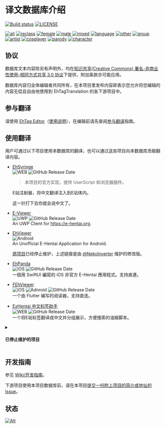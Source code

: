 译文数据库介绍 
==================

[![Build status](../../workflows/build/badge.svg)](../../actions)
[![LICENSE](https://img.shields.io/badge/license-by--nc--sa-orange.svg?logo=creative-commons&logoColor=white)](LICENSE.md)

<!-- [![Commit](https://img.shields.io/endpoint?color=blueviolet&url=https://ehtt.herokuapp.com/database/~badge)](https://github.com/EhTagTranslation/Database/tree/master)  -->
[![all](https://img.shields.io/endpoint?color=brightgreen&url=https://ehtt.herokuapp.com/database/all/~badge)](https://ehtt.vercel.app/list/all)
[![reclass](https://img.shields.io/endpoint?color=tomato&url=https://ehtt.herokuapp.com/database/reclass/~badge)](https://ehtt.vercel.app/list/reclass)
[![female](https://img.shields.io/endpoint?color=deeppink&url=https://ehtt.herokuapp.com/database/female/~badge)](https://ehtt.vercel.app/list/female)
[![male](https://img.shields.io/endpoint?color=slateblue&url=https://ehtt.herokuapp.com/database/male/~badge)](https://ehtt.vercel.app/list/male)
[![mixed](https://img.shields.io/endpoint?color=maroon&url=https://ehtt.herokuapp.com/database/mixed/~badge)](https://ehtt.vercel.app/list/mixed)
[![language](https://img.shields.io/endpoint?color=deepskyblue&url=https://ehtt.herokuapp.com/database/language/~badge)](https://ehtt.vercel.app/list/language)
[![other](https://img.shields.io/endpoint?color=lightgray&url=https://ehtt.herokuapp.com/database/other/~badge)](https://ehtt.vercel.app/list/other)
[![group](https://img.shields.io/endpoint?color=darkkhaki&url=https://ehtt.herokuapp.com/database/group/~badge)](https://ehtt.vercel.app/list/group)
[![artist](https://img.shields.io/endpoint?color=chocolate&url=https://ehtt.herokuapp.com/database/artist/~badge)](https://ehtt.vercel.app/list/artist)
[![cosplayer](https://img.shields.io/endpoint?color=olive&url=https://ehtt.herokuapp.com/database/cosplayer/~badge)](https://ehtt.vercel.app/list/cosplayer)
[![parody](https://img.shields.io/endpoint?color=darkviolet&url=https://ehtt.herokuapp.com/database/parody/~badge)](https://ehtt.vercel.app/list/parody)
[![character](https://img.shields.io/endpoint?color=cadetblue&url=https://ehtt.herokuapp.com/database/character/~badge)](https://ehtt.vercel.app/list/character)

## 协议

数据库文本内容除另有声明外，均在[知识共享(Creative Commons) 署名-非商业性使用-相同方式共享 3.0 协议](LICENSE.md)下提供，附加条款亦可能应用。

数据库内容归全体编辑者共同所有，在本项目里发布内容即表示您允许将您编辑的内容无偿且自由地使用到 EhTagTranslation 的各下游项目中。

## 参与翻译

请使用 [EhTag Editor](https://ehtt.vercel.app)（[使用说明](../../../Editor/wiki)），在编辑前请先查阅[参与翻译](../../wiki/参与翻译)指南。

## 使用翻译

用户可通过以下项目使用本数据库的翻译，也可以通过这些项目向本数据库贡献翻译内容。

* [EhSyringe](../../../EhSyringe)  
  ![WEB][plat-web]  ![GitHub Release Date](https://img.shields.io/github/release-date/EhTagTranslation/EhSyringe?label=%E6%9C%80%E5%90%8E%E6%9B%B4%E6%96%B0)  
  > 本项目的官方实现，提供 UserScript 和浏览器插件。
  
  E站注射器，将中文翻译注入到E站体内。
  
  这一针打下去你就会说中文了。
  
* [E-Viewer](https://github.com/OpportunityLiu/E-Viewer)  
  ![UWP][plat-uwp]  ![GitHub Release Date](https://img.shields.io/github/release-date/OpportunityLiu/E-Viewer?label=%E6%9C%80%E5%90%8E%E6%9B%B4%E6%96%B0)  
  An UWP Client for <https://e-hentai.org>.

* [EhViewer](https://gitlab.com/NekoInverter/EhViewer)  
  ![Android][plat-android]  
  An Unofficial E-Hentai Application for Android.
  
  [原项目](https://github.com/seven332/EhViewer)已经停止维护，上述链接是由 [@NekoInverter](https://gitlab.com/NekoInverter) 维护的修改版。

* [EhPanda](https://ehpanda.app)  
  ![iOS][plat-ios]  ![GitHub Release Date](https://img.shields.io/github/release-date/tatsuz0u/EhPanda?label=%E6%9C%80%E5%90%8E%E6%9B%B4%E6%96%B0)  
  一個用 SwiftUI 編寫的 iOS 非官方 E-Hentai 應用程式。支持直連。
  
* [FEhViewer](https://github.com/honjow/FEhViewer)  
  ![iOS][plat-ios]  ![Adnroid][plat-android]  ![GitHub Release Date](https://img.shields.io/github/release-date/honjow/FEhViewer?label=%E6%9C%80%E5%90%8E%E6%9B%B4%E6%96%B0)  
  一个由 Flutter 编写的阅读器，支持直连。

* [ExHentai 中文标签助手](https://github.com/SunBrook/EHentai.Tags.CN)  
  ![WEB][plat-web]  ![GitHub Release Date](https://img.shields.io/github/release-date/SunBrook/EHentai.Tags.CN?label=%E6%9C%80%E5%90%8E%E6%9B%B4%E6%96%B0)   
  一个将E站标签翻译成中文并分组展示，方便搜索的油猴脚本。

<details>

<summary>

#### 已停止维护的项目

</summary>

* [EhTagBuilder](https://github.com/Mapaler/EhTagTranslator/wiki/EhTagBuilder)  
  ![WEB][plat-web]  
  > 本项目的前身，使用 UserScript 实现，已被 EhSyringe 取代。

  EhTagBuilder 简称 "ETB"。

  翻译实现方式：ETB 先获取 Wiki 数据库网页，获得翻译数据，生成对应格式的 CSS 代码，再由 Stylus 扩展附加到 E 绅士网页上。

* [Dai-Hentai](https://github.com/DaidoujiChen/Dai-Hentai)  
  ![iOS][plat-ios]  ![GitHub Release Date](https://img.shields.io/github/release-date/DaidoujiChen/Dai-Hentai?label=%E6%9C%80%E5%90%8E%E6%9B%B4%E6%96%B0)  
  一個普通的看漫畫 App。
  
* [E-HentaiViewer](https://github.com/kayanouriko/E-HentaiViewer)  
  ![iOS][plat-ios]  ![GitHub Release Date](https://img.shields.io/github/release-date/kayanouriko/E-HentaiViewer?label=%E6%9C%80%E5%90%8E%E6%9B%B4%E6%96%B0)  
  一个 E-Hentai 的 iOS 端阅读器。

</details>


## 开发指南

参见 [Wiki/开发指南](../../wiki/开发指南)。

下游项目使用本项目数据库前，请在本项目[提交一份附上项目的简介或地址的 Issue](../../issues/new?labels=数据库使用&template=db-use.md&title=数据库使用+-+%5B项目名称%5D)。

[plat-web]: https://img.shields.io/badge/platform-web-red.svg?logo=javascript
[plat-ios]: https://img.shields.io/badge/platform-iOS-lightgrey.svg?logo=apple
[plat-uwp]: https://img.shields.io/badge/platform-UWP-blue.svg?logo=windows
[plat-android]: https://img.shields.io/badge/platform-Android-brightgreen.svg?logo=android

## 状态
[![Alt](https://repobeats.axiom.co/api/embed/2245f0745828242e4da50315448575353b94df96.svg "Repobeats analytics image")](https://github.com/EhTagTranslation/Database/pulse)

